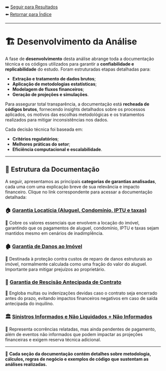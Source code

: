 ➡️ [Seguir para Resultados](../4_resultados/resultados.md)  
⬅️ [Retornar para Índice](../Readme.md)

---

# 🏗️ Desenvolvimento da Análise

A fase de **desenvolvimento** desta análise abrange toda a documentação técnica e os códigos utilizados para garantir a **confiabilidade e replicabilidade** do estudo. Foram estruturadas etapas detalhadas para:

- **Extração e tratamento de dados brutos**;
- **Aplicação de metodologias estatísticas**;
- **Modelagem de fluxos financeiros**;
- **Geração de projeções e simulações**.

Para assegurar total transparência, a documentação está **recheada de códigos brutos**, fornecendo insights detalhados sobre os processos aplicados, os motivos das escolhas metodológicas e os tratamentos realizados para mitigar inconsistências nos dados.

Cada decisão técnica foi baseada em:
- **Critérios regulatórios**;
- **Melhores práticas do setor**;
- **Eficiência computacional e escalabilidade**.

---

## 📂 Estrutura da Documentação
A seguir, apresentamos as principais **categorias de garantias analisadas**, cada uma com uma explicação breve de sua relevância e impacto financeiro. Clique no link correspondente para acessar a documentação detalhada:

### 🏠 [Garantia Locatícia (Aluguel, Condomínio, IPTU e taxas)](../3_desenvolvimento/1_rental/1doc_rental_analysis.md)
🔹 Cobre os valores essenciais que envolvem a locação do imóvel, garantindo que os pagamentos de aluguel, condomínio, IPTU e taxas sejam mantidos mesmo em cenários de inadimplência.

### 🏚️ [Garantia de Danos ao Imóvel](../3_desenvolvimento/2_damage/2doc_damage_analysis.md)
🔹 Destinada à proteção contra custos de reparo de danos estruturais ao imóvel, normalmente calculada como uma fração do valor do aluguel. Importante para mitigar prejuízos ao proprietário.

### 🚪 [Garantia de Rescisão Antecipada de Contrato](../3_desenvolvimento/3_early_termination/3doc_early_termination_analysis.md)
🔹 Engloba multas ou indenizações devidas caso o contrato seja encerrado antes do prazo, evitando impactos financeiros negativos em caso de saída antecipada do inquilino.

### 🏛️ [Sinistros Informados e Não Liquidados + Não Informados](../3_desenvolvimento/4_SIGLA/4doc_SIGLA_analysis%20copy.md)
🔹 Representa ocorrências relatadas, mas ainda pendentes de pagamento, além de eventos não informados que podem impactar as projeções financeiras e exigem reserva técnica adicional.

---

📌 **Cada seção da documentação contém detalhes sobre metodologia, cálculos, regras de negócio e exemplos de código que sustentam as análises realizadas.**
